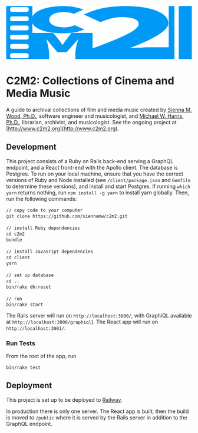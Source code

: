 <img alt="C2M2 Logo" src="/client/src/images/c2m2_logo.svg" width="100%" height="144">

# C2M2: Collections of Cinema and Media Music

A guide to archival collections of film and media music created by
[Sienna M. Wood, Ph.D.](http://siennamwood.com/), software engineer and
musicologist, and [Michael W. Harris, Ph.D.](http://www.michaelwharris.net/),
librarian, archivist, and musicologist. See the ongoing project
at [http://www.c2m2.org](http://www.c2m2.org).

## Development

This project consists of a Ruby on Rails back-end serving a GraphQL endpoint,
and a React front-end with the Apollo client. The database is Postgres. To run
on your local machine, ensure that you have the correct versions of Ruby and
Node installed (see `/client/package.json` and `Gemfile` to determine these
versions), and install and start Postgres. If running `which yarn` returns
nothing, run `npm install -g yarn` to install yarn globally. Then, run the
following commands:

```
// copy code to your computer
git clone https://github.com/siennamw/c2m2.git

// install Ruby dependencies
cd c2m2
bundle

// install JavaSript dependencies
cd client
yarn

// set up database
cd ..
bin/rake db:reset

// run
bin/rake start
```

The Rails server will run on `http://localhost:3000/`, with GraphiQL available
at `http://localhost:3000/graphiql`). The React app will run
on `http://localhost:3001/`.

### Run Tests

From the root of the app, run

```
bin/rake test
```

## Deployment

This project is set up to be deployed to [Railway](https://railway.app/).

In production there is only one server. The React app is built, then the build
is moved to `/public` where it is served by the Rails server in addition to the
GraphQL endpoint.
